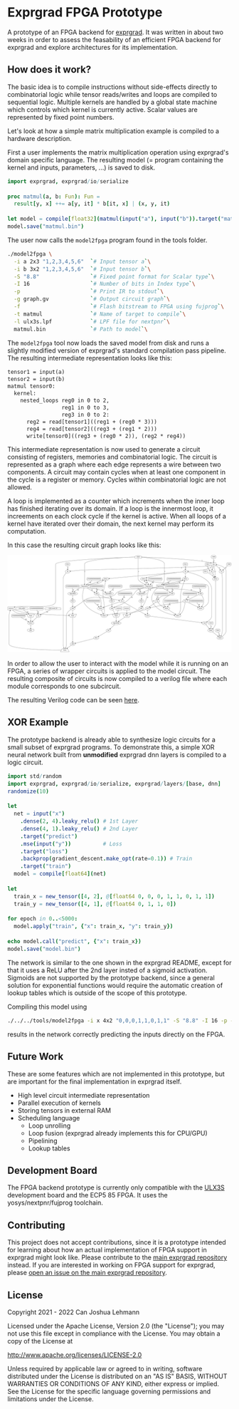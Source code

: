 # Exprgrad FPGA Prototype

A prototype of an FPGA backend for [exprgrad](https://github.com/can-lehmann/exprgrad).
It was written in about two weeks in order to assess the feasability of an efficient FPGA backend for exprgrad and explore architectures for its implementation.

## How does it work?

The basic idea is to compile instructions without side-effects directly to combinatorial logic while tensor reads/writes and loops are compiled to sequential logic.
Multiple kernels are handled by a global state machine which controls which kernel is currently active.
Scalar values are represented by fixed point numbers.

Let's look at how a simple matrix multiplication example is compiled to a hardware description.

First a user implements the matrix multiplication operation using exprgrad's domain specific language.
The resulting model (= program containing the kernel and inputs, parameters, ...) is saved to disk.

```nim
import exprgrad, exprgrad/io/serialize

proc matmul(a, b: Fun): Fun =
  result[y, x] ++= a[y, it] * b[it, x] | (x, y, it)

let model = compile[float32](matmul(input("a"), input("b")).target("matmul"))
model.save("matmul.bin")
```

The user now calls the `model2fpga` program found in the tools folder.


```bash
./model2fpga \
  -i a 2x3 "1,2,3,4,5,6"  `# Input tensor a`\
  -i b 3x2 "1,2,3,4,5,6"  `# Input tensor b`\
  -S "8.8"                `# Fixed point format for Scalar type`\
  -I 16                   `# Number of bits in Index type`\
  -p                      `# Print IR to stdout`\
  -g graph.gv             `# Output circuit graph`\
  -f                      `# Flash bitstream to FPGA using fujprog`\
  -t matmul               `# Name of target to compile`\
  -l ulx3s.lpf            `# LPF file for nextpnr`\
  matmul.bin              `# Path to model`\
```

The `model2fpga` tool now loads the saved model from disk and runs a slightly modified version of exprgrad's standard compilation pass pipeline.
The resulting intermediate representation looks like this:

```
tensor1 = input(a)
tensor2 = input(b)
matmul tensor0:
  kernel:
    nested_loops reg0 in 0 to 2,
                 reg1 in 0 to 3,
                 reg3 in 0 to 2:
      reg2 = read[tensor1]((reg1 + (reg0 * 3)))
      reg4 = read[tensor2]((reg3 + (reg1 * 2)))
      write[tensor0]((reg3 + (reg0 * 2)), (reg2 * reg4))
```

This intermediate representation is now used to generate a circuit consisting of registers, memories and combinatorial logic.
The circuit is represented as a graph where each edge represents a wire between two components.
A circuit may contain cycles when at least one component in the cycle is a register or memory.
Cycles within combinatorial logic are not allowed.

A loop is implemented as a counter which increments when the inner loop has finished iterating over its domain.
If a loop is the innermost loop, it increements on each clock cycle if the kernel is active.
When all loops of a kernel have iterated over their domain, the next kernel may perform its computation.

In this case the resulting circuit graph looks like this:

![Circuit Graph](docs/matmul_circuit.svg)

In order to allow the user to interact with the model while it is running on an FPGA, a series of wrapper circuits is applied to the model circuit.
The resulting composite of circuits is now compiled to a verilog file where each module corresponds to one subcircuit.

The resulting Verilog code can be seen [here](docs/matmul.v).

## XOR Example

The prototype backend is already able to synthesize logic circuits for a small subset of exprgrad programs.
To demonstrate this, a simple XOR neural network built from **unmodified** exprgrad dnn layers is compiled to a logic circuit.

```nim
import std/random
import exprgrad, exprgrad/io/serialize, exprgrad/layers/[base, dnn]
randomize(10)

let
  net = input("x")
    .dense(2, 4).leaky_relu() # 1st Layer
    .dense(4, 1).leaky_relu() # 2nd Layer
    .target("predict")
    .mse(input("y"))          # Loss
    .target("loss")
    .backprop(gradient_descent.make_opt(rate=0.1)) # Train
    .target("train")
  model = compile[float64](net)

let
  train_x = new_tensor([4, 2], @[float64 0, 0, 0, 1, 1, 0, 1, 1])
  train_y = new_tensor([4, 1], @[float64 0, 1, 1, 0])

for epoch in 0..<5000:
  model.apply("train", {"x": train_x, "y": train_y})

echo model.call("predict", {"x": train_x})
model.save("model.bin")
```

The network is similar to the one shown in the exprgrad README, except for that it uses a ReLU after the 2nd layer insted of a sigmoid activation.
Sigmoids are not supported by the prototype backend, since a general solution for exponential functions would require the automatic creation of lookup tables which is outside of the scope of this prototype.

Compiling this model using

```bash
./../../tools/model2fpga -i x 4x2 "0,0,0,1,1,0,1,1" -S "8.8" -I 16 -p -v output.v -f -t predict -l ulx3s.lpf model.bin
```

results in the network correctly predicting the inputs directly on the FPGA.

## Future Work

These are some features which are not implemented in this prototype, but are important for the final implementation in exprgrad itself.

- High level circuit intermediate representation
- Parallel execution of kernels
- Storing tensors in external RAM
- Scheduling language
  - Loop unrolling
  - Loop fusion (exprgrad already implements this for CPU/GPU)
  - Pipelining
  - Lookup tables

## Development Board

The FPGA backend prototype is currently only compatible with the [ULX3S](https://github.com/emard/ulx3s) development board and the ECP5 85 FPGA.
It uses the yosys/nextpnr/fujprog toolchain.

## Contributing

This project does not accept contributions, since it is a prototype intended for learning about how an actual implementation of FPGA support in exprgrad might look like.
Please contribute to the [main exprgrad repository](https://github.com/can-lehmann/exprgrad) instead.
If you are interested in working on FPGA support for exprgrad, please [open an issue on the main exprgrad repository](https://github.com/can-lehmann/exprgrad/issues/new).

## License

Copyright 2021 - 2022 Can Joshua Lehmann

Licensed under the Apache License, Version 2.0 (the "License");
you may not use this file except in compliance with the License.
You may obtain a copy of the License at

  http://www.apache.org/licenses/LICENSE-2.0

Unless required by applicable law or agreed to in writing, software
distributed under the License is distributed on an "AS IS" BASIS,
WITHOUT WARRANTIES OR CONDITIONS OF ANY KIND, either express or implied.
See the License for the specific language governing permissions and
limitations under the License.

